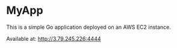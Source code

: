 # MyApp

This is a simple Go application deployed on an AWS EC2 instance.

Available at: http://3.79.245.226:4444

